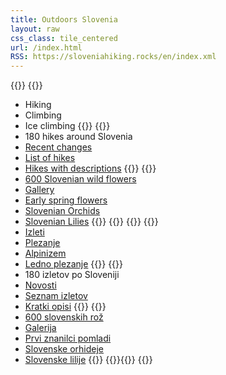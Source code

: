 ```yaml
---
title: Outdoors Slovenia
layout: raw
css_class: tile_centered
url: /index.html
RSS: https://sloveniahiking.rocks/en/index.xml
---
```

{{<tile-column>}}
{{<tile title="Outdoor Activities" link="/en/top/" link_text="Explore" image="/images/climbing-vrsic.jpg">}}
* Hiking
* Climbing
* Ice climbing
{{</tile>}}
{{<tile title="Hiking in Slovenia" image="/hikes/debelapec/M_1_0145.jpg">}}
* 180 hikes around Slovenia
* [Recent changes](/en/hikes)
* [List of hikes](/en/hikes-list/list/)
* [Hikes with descriptions](/en/hikes-list/list-photos/)
{{</tile>}}
{{<tile title="Wild Flowers" image="/flowers/senecioabrotanifolius/M_7_1744.JPG">}}
* [600 Slovenian wild flowers](/en/flowers/)
* [Gallery](/en/flowers/list.html)
* [Early spring flowers](/en/flowers/early-spring/)
* [Slovenian Orchids](/en/flowers/family/orchidaceae/)
* [Slovenian Lilies](/en/flowers/genus/lilium/)
{{</tile>}}
{{</tile-column>}}
{{<tile-column>}}
{{<tile title="Pojdimo v naravo" image="/images/climbing-greben.jpg">}}
* [Izleti](/hikes/)
* [Plezanje](https://www.plezanje.net/climbing/index.asp)
* [Alpinizem](https://www.plezanje.net/climbing/db/cragIntro.asp?cc=SI&type=W)
* [Ledno plezanje](https://www.plezanje.net/climbing/db/index.asp?file=iceKamSavAlpe.xml)
{{</tile>}}
{{<tile title="Izleti po Sloveniji" image="/hikes/kovk/budanje/M_0_00679.JPG">}}
* 180 izletov po Sloveniji
* [Novosti](/hikes)
* [Seznam izletov](/hikes-list/list/)
* [Kratki opisi](/hikes-list/list-photos/)
{{</tile>}}
{{<tile title="Slovenske rože" image="/flowers/astrantiabavarica/M_007072201.JPG">}}
* [600 slovenskih rož](/flowers/)
* [Galerija](/flowers/list.html)
* [Prvi znanilci pomladi](/flowers/early-spring/)
* [Slovenske orhideje](/flowers/family/orchidaceae/)
* [Slovenske lilije](/flowers/genus/lilium/)
{{</tile>}}
{{<tile empty="1">}}{{</tile>}}
{{</tile-column>}}
